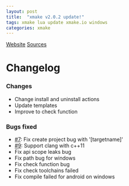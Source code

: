 ```yaml
---
layout: post
title:  "xmake v2.0.2 update!"
tags: xmake lua update xmake.io windows
categories: xmake
---
```


[Website](http://xmake.io)
[Sources](https://github.com/waruqi/xmake)

# Changelog

### Changes

* Change install and uninstall actions
* Update templates
* Improve to check function 

### Bugs fixed

* [#7](https://github.com/waruqi/xmake/issues/7): Fix create project bug with '[targetname]'
* [#9](https://github.com/waruqi/xmake/issues/9): Support clang with c++11
* Fix api scope leaks bug
* Fix path bug for windows
* Fix check function bug
* Fix check toolchains failed
* Fix compile failed for android on windows 


